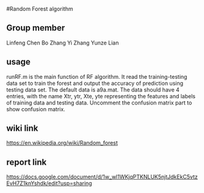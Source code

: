 #Random Forest algorithm

## Group member
Linfeng Chen
Bo Zhang
Yi Zhang
Yunze Lian

## usage
runRF.m is the main function of RF algorithm. It read the training-testing data set to train the forest and output the accuracy of prediction using testing data set. The default data is a9a.mat. The data should have 4 entries, with the name Xtr, ytr, Xte, yte representing the features and labels of training data and testing data.
Uncomment the confusion matrix part to show confusion matrix.

## wiki link
https://en.wikipedia.org/wiki/Random_forest

## report link
https://docs.google.com/document/d/1w_wl1WKjqPTKNLUK5njtJdkEkC5vtzEvH7Z1knYshdk/edit?usp=sharing
